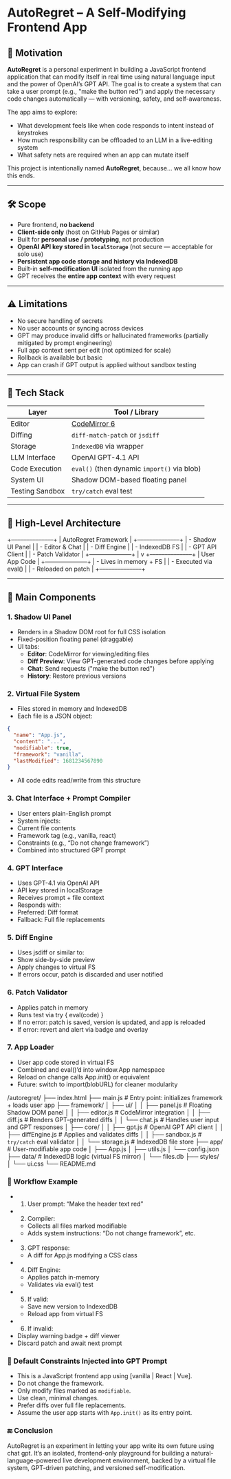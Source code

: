 # AutoRegret – A Self-Modifying Frontend App

## 🧠 Motivation

**AutoRegret** is a personal experiment in building a JavaScript frontend application that can modify itself in real time using natural language input and the power of OpenAI’s GPT API. The goal is to create a system that can take a user prompt (e.g., "make the button red") and apply the necessary code changes automatically — with versioning, safety, and self-awareness.

The app aims to explore:
- What development feels like when code responds to intent instead of keystrokes
- How much responsibility can be offloaded to an LLM in a live-editing system
- What safety nets are required when an app can mutate itself

This project is intentionally named **AutoRegret**, because… we all know how this ends.

---

## 🛠️ Scope

- Pure frontend, **no backend**
- **Client-side only** (host on GitHub Pages or similar)
- Built for **personal use / prototyping**, not production
- **OpenAI API key stored in `localStorage`** (not secure — acceptable for solo use)
- **Persistent app code storage and history via IndexedDB**
- Built-in **self-modification UI** isolated from the running app
- GPT receives the **entire app context** with every request

---

## ⚠️ Limitations

- No secure handling of secrets
- No user accounts or syncing across devices
- GPT may produce invalid diffs or hallucinated frameworks (partially mitigated by prompt engineering)
- Full app context sent per edit (not optimized for scale)
- Rollback is available but basic
- App can crash if GPT output is applied without sandbox testing

---

## 🧱 Tech Stack

| Layer            | Tool / Library              |
|------------------|-----------------------------|
| Editor           | [CodeMirror 6](https://codemirror.net/) |
| Diffing          | `diff-match-patch` or `jsdiff` |
| Storage          | `IndexedDB` via wrapper     |
| LLM Interface    | OpenAI GPT-4.1 API      |
| Code Execution   | `eval()` (then dynamic `import()` via blob) |
| System UI        | Shadow DOM-based floating panel |
| Testing Sandbox  | `try/catch` eval test       |

---

## 🧭 High-Level Architecture

+––––––––––––––+
|     AutoRegret Framework  |
+––––––––––––––+
|  - Shadow UI Panel        |
|  - Editor & Chat          |
|  - Diff Engine            |
|  - IndexedDB FS           |
|  - GPT API Client         |
|  - Patch Validator        |
+––––––––––––––+
|
v
+––––––––––––––+
|     User App Code         |
+––––––––––––––+
|  - Lives in memory + FS   |
|  - Executed via eval()    |
|  - Reloaded on patch      |
+––––––––––––––+

---

## 🧩 Main Components

### 1. **Shadow UI Panel**
- Renders in a Shadow DOM root for full CSS isolation
- Fixed-position floating panel (draggable)
- UI tabs:
  - **Editor**: CodeMirror for viewing/editing files
  - **Diff Preview**: View GPT-generated code changes before applying
  - **Chat**: Send requests ("make the button red")
  - **History**: Restore previous versions

### 2. **Virtual File System**
- Files stored in memory and IndexedDB
- Each file is a JSON object:
```json
{
  "name": "App.js",
  "content": "...",
  "modifiable": true,
  "framework": "vanilla",
  "lastModified": 1681234567890
}
```
- All code edits read/write from this structure

### 3. Chat Interface + Prompt Compiler
- User enters plain-English prompt
- System injects:
- Current file contents
- Framework tag (e.g., vanilla, react)
- Constraints (e.g., “Do not change framework”)
- Combined into structured GPT prompt

### 4. GPT Interface
- Uses GPT-4.1 via OpenAI API
- API key stored in localStorage
- Receives prompt + file context
- Responds with:
- Preferred: Diff format
- Fallback: Full file replacements

### 5. Diff Engine
- Uses jsdiff or similar to:
- Show side-by-side preview
- Apply changes to virtual FS
- If errors occur, patch is discarded and user notified

### 6. Patch Validator
- Applies patch in memory
- Runs test via try { eval(code) }
- If no error: patch is saved, version is updated, and app is reloaded
- If error: revert and alert via badge and overlay

### 7. App Loader
- User app code stored in virtual FS
- Combined and eval()’d into window.App namespace
- Reload on change calls App.init() or equivalent
- Future: switch to import(blobURL) for cleaner modularity
	
	
/autoregret/
├── index.html
├── main.js                   # Entry point: initializes framework + loads user app
├── framework/
│   ├── ui/
│   │   ├── panel.js          # Floating Shadow DOM panel
│   │   ├── editor.js         # CodeMirror integration
│   │   ├── diff.js           # Renders GPT-generated diffs
│   │   └── chat.js           # Handles user input and GPT responses
│   ├── core/
│   │   ├── gpt.js            # OpenAI GPT API client
│   │   ├── diffEngine.js     # Applies and validates diffs
│   │   ├── sandbox.js        # `try/catch` eval validator
│   │   └── storage.js        # IndexedDB file store
├── app/                      # User-modifiable app code
│   ├── App.js
│   ├── utils.js
│   └── config.json
├── data/                     # IndexedDB logic (virtual FS mirror)
│   └── files.db
├── styles/
│   └── ui.css
└── README.md


### 🧪 Workflow Example
- 1. User prompt: “Make the header text red”
- 2. Compiler:
  - Collects all files marked modifiable
  - Adds system instructions: “Do not change framework”, etc.
- 3. GPT response:
  - A diff for App.js modifying a CSS class
- 4. Diff Engine:
  - Applies patch in-memory
  - Validates via eval() test
- 5. If valid:
  - Save new version to IndexedDB
  - Reload app from virtual FS
- 6. If invalid:
 - Display warning badge + diff viewer
 - Discard patch and await next prompt



### 🧰 Default Constraints Injected into GPT Prompt
- This is a JavaScript frontend app using [vanilla | React | Vue].
- Do not change the framework.
- Only modify files marked as `modifiable`.
- Use clean, minimal changes.
- Prefer diffs over full file replacements.
- Assume the user app starts with `App.init()` as its entry point.


### 🔚 Conclusion

AutoRegret is an experiment in letting your app write its own future using chat gpt. It’s an isolated, frontend-only playground for building a natural-language-powered live development environment, backed by a virtual file system, GPT-driven patching, and versioned self-modification.



